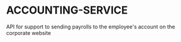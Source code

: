 # ACCOUNTING-SERVICE

API for support to sending payrolls to the employee's account on the corporate website
